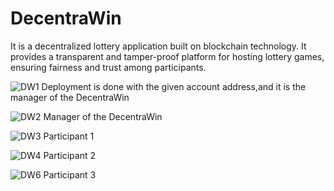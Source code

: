 # DecentraWin
It  is a decentralized lottery application built on blockchain technology. It provides a transparent and tamper-proof platform for hosting lottery games, ensuring fairness and trust among participants.

![DW1](https://github.com/dipanshuu/DecentraWin/assets/84615076/aff0a2c9-6e93-4f19-8ee2-bdbe45f61d3e)
Deployment is done with the given account address,and it is the manager of the DecentraWin

![DW2](https://github.com/dipanshuu/DecentraWin/assets/84615076/cf702d09-663f-4162-813d-540004b8b332)
Manager of the DecentraWin

![DW3](https://github.com/dipanshuu/DecentraWin/assets/84615076/e460ccc8-a7ad-4cc4-b6d5-b6cb78f4adfd)
Participant 1

![DW4](https://github.com/dipanshuu/DecentraWin/assets/84615076/4f9c919a-976a-4e6d-9f44-ed09843bbeab)
Participant 2

![DW6](https://github.com/dipanshuu/DecentraWin/assets/84615076/aa201ffe-d417-4245-9890-2bc4b110c10e)
Participant 3






